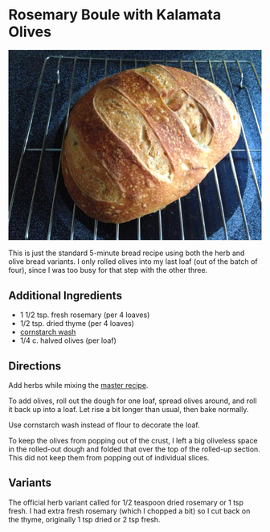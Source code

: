 [noKnead]: ../indices/noKnead.html
[photographed]: ../indices/photographed.html

# Rosemary Boule with Kalamata Olives

![Rosemary boule](../images/Rosemary_boule.jpg)

This is just the standard 5-minute bread recipe using both the herb and olive bread variants.  I only rolled olives into my last loaf (out of the batch of four), since I was too busy for that step with the other three.

## Additional Ingredients

* 1 1/2 tsp. fresh rosemary (per 4 loaves)
* 1/2 tsp. dried thyme (per 4 loaves)
* [cornstarch wash](../bread/cornstarch.md)
* 1/4 c. halved olives (per loaf)

## Directions

Add herbs while mixing the [master recipe](../bread/master.md).

To add olives, roll out the dough for one loaf, spread olives around, and roll it back up into a loaf.  Let rise a bit longer than usual, then bake normally.

Use cornstarch wash instead of flour to decorate the loaf.

To keep the olives from popping out of the crust, I left a big oliveless space in the rolled-out dough and folded that over the top of the rolled-up section. This did not keep them from popping out of individual slices.

## Variants

The official herb variant called for 1/2 teaspoon dried rosemary or 1 tsp fresh. I had extra fresh rosemary (which I chopped a bit) so I cut back on the thyme, originally 1 tsp dried or 2 tsp fresh.
